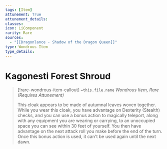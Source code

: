 ```yaml
---
tags: [Item]
attunement: True
attunement_details: 
classes: 
icon: LiComponent
rarity: Rare
sources:
  - "[[Dragonlance - Shadow of the Dragon Queen]]"
type: Wondrous Item
type_details: 
---
```

# Kagonesti Forest Shroud
>[!rare-wondrous-item-callout] `=this.file.name`
>*Wondrous Item, Rare (Requires Attunement)*
>
>This cloak appears to be made of autumnal leaves woven together. While you wear this cloak, you have advantage on Dexterity (Stealth) checks, and you can use a bonus action to magically teleport, along with any equipment you are wearing or carrying, to an unoccupied space you can see within 30 feet of yourself. You then have advantage on the next attack roll you make before the end of the turn. Once this bonus action is used, it can't be used again until the next dawn.
>
>
